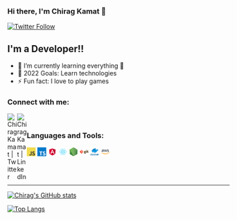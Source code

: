 ### Hi there, I'm Chirag Kamat 👋 

[![Twitter Follow](https://img.shields.io/twitter/follow/ChiragKamat?color=1DA1F2&logo=twitter&style=for-the-badge)](https://twitter.com/intent/follow?original_referer=https%3A%2F%2Fgithub.com%2FChiragKamat&screen_name=ChiragKamat)

## I'm a Developer!!

- 🌱 I’m currently learning everything 🤣
- 🥅 2022 Goals: Learn technologies
- ⚡ Fun fact: I love to play games

### Connect with me:

[<img align="left" alt="ChiragKamat | Twitter" width="22px" src="https://cdn.jsdelivr.net/npm/simple-icons@v3/icons/twitter.svg" />][twitter]
[<img align="left" alt="ChiragKamat | LinkedIn" width="22px" src="https://cdn.jsdelivr.net/npm/simple-icons@v3/icons/linkedin.svg" />][linkedin]

<br />

### Languages and Tools:

<code><img height="20" src="https://raw.githubusercontent.com/github/explore/80688e429a7d4ef2fca1e82350fe8e3517d3494d/topics/javascript/javascript.png"></code>
<code><img height="20" src="https://raw.githubusercontent.com/github/explore/80688e429a7d4ef2fca1e82350fe8e3517d3494d/topics/typescript/typescript.png"></code>
<code><img height="20" src="https://raw.githubusercontent.com/github/explore/80688e429a7d4ef2fca1e82350fe8e3517d3494d/topics/angular/angular.png"></code>
<code><img height="20" src="https://raw.githubusercontent.com/github/explore/80688e429a7d4ef2fca1e82350fe8e3517d3494d/topics/react/react.png"></code>
<code><img height="20" src="https://raw.githubusercontent.com/github/explore/80688e429a7d4ef2fca1e82350fe8e3517d3494d/topics/nodejs/nodejs.png"></code>
<code><img height="20" src="https://raw.githubusercontent.com/github/explore/80688e429a7d4ef2fca1e82350fe8e3517d3494d/topics/git/git.png"></code>
<code><img height="20" src="https://raw.githubusercontent.com/github/explore/80688e429a7d4ef2fca1e82350fe8e3517d3494d/topics/docker/docker.png"></code>
<code><img height="20" src="https://raw.githubusercontent.com/github/explore/80688e429a7d4ef2fca1e82350fe8e3517d3494d/topics/aws/aws.png"></code>

<br />
<br />

---

[![Chirag's GitHub stats](https://github-readme-stats.vercel.app/api?username=chigya4&show_icons=true&theme=dark)](https://github.com/chigya4/github-readme-stats)

[![Top Langs](https://github-readme-stats.vercel.app/api/top-langs/?username=chigya4&theme=dark)](https://github.com/chigya4/github-readme-stats)

[twitter]: https://twitter.com/ChiragKamat
[linkedin]: https://www.linkedin.com/in/chiragkamat48/
